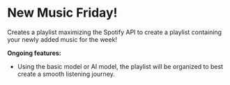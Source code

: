 # New Music Friday!

Creates a playlist maximizing the Spotify API to create a playlist containing your newly added music for the week! 

**Ongoing features:**

- Using the basic model or AI model, the playlist will be organized to best create a smooth listening journey.
